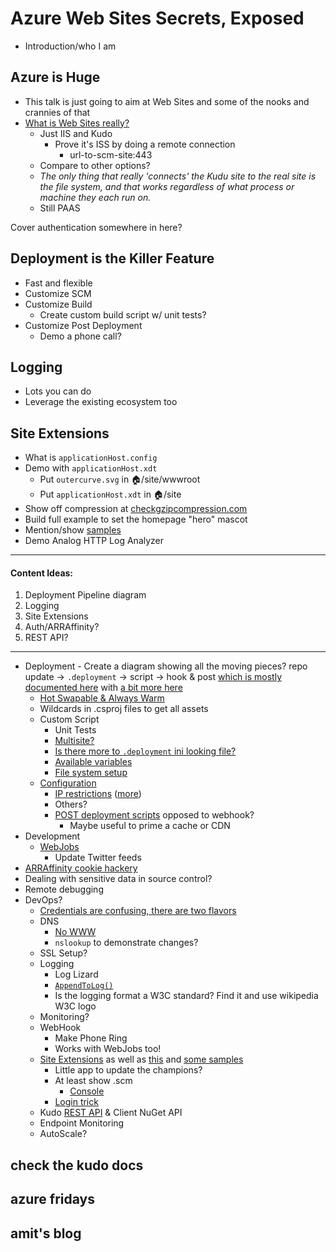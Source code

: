 # Azure Web Sites Secrets, Exposed
- Introduction/who I am


## Azure is Huge
- This talk is just going to aim at Web Sites and some of the nooks and crannies of that
- [What is Web Sites really?](https://github.com/projectkudu/kudu/wiki/Kudu-architecture)
	- Just IIS and Kudo
		- Prove it's ISS by doing a remote connection
			- url-to-scm-site:443
	- Compare to other options?
	- *The only thing that really 'connects' the Kudu site to the real site is the file system, and that works regardless of what process or machine they each run on.*
	- Still PAAS

Cover authentication somewhere in here?

## Deployment is the Killer Feature
- Fast and flexible
- Customize SCM
- Customize Build
	- Create custom build script w/ unit tests?
- Customize Post Deployment
	- Demo a phone call?

## Logging
- Lots you can do
- Leverage the existing ecosystem too


## Site Extensions
- What is `applicationHost.config`
- Demo with `applicationHost.xdt`
	- Put `outercurve.svg` in :house:/site/wwwroot
	- Put `applicationHost.xdt` in :house:/site
- Show off compression at [checkgzipcompression.com](http://checkgzipcompression.com/)
- Build full example to set the homepage "hero" mascot
- Mention/show [samples](https://github.com/projectkudu/kudu/wiki/Xdt-transform-samples)
- Demo Analog HTTP Log Analyzer

---

#### Content Ideas:

1. Deployment Pipeline diagram
2. Logging 
3. Site Extensions
4. Auth/ARRAffinity?
5. REST API?


---

- Deployment - Create a diagram showing all the moving pieces? repo update -> `.deployment` -> script -> hook & post [which is mostly documented here](https://github.com/projectkudu/kudu/wiki/Customizing-deployments) with [a bit more here](https://github.com/projectkudu/kudu/wiki/Deploying-inplace-and-without-repository)
  - [Hot Swapable & Always Warm](http://weblogs.asp.net/scottgu/archive/2014/01/16/windows-azure-staging-publishing-support-for-web-sites-monitoring-improvements-hyper-v-recovery-manager-ga-and-pci-compliance.aspx)
  - Wildcards in .csproj files to get all assets
  - Custom Script
	  - Unit Tests
	  - [Multisite?](http://www.hanselman.com/blog/DeployingTWOWebsitesToWindowsAzureFromOneGitRepository.aspx) 
	  - [Is there more to `.deployment` ini looking file?](https://github.com/projectkudu/kudu/wiki/Configurable-settings)
	  - [Available variables](https://github.com/projectkudu/kudu/wiki/Deployment-hooks#environment-variables) 
	  - [File system setup](https://github.com/projectkudu/kudu/wiki/File-structure-on-azure)
  - [Configuration](http://blogs.msdn.com/b/windowsazure/archive/2014/01/28/more-to-explore-configuration-options-unlocked-in-windows-azure-web-sites.aspx) 
     - [IP restrictions](http://weblogs.asp.net/scottgu/archive/2013/09/26/windows-azure-new-virtual-machine-active-directory-multi-factor-auth-storage-web-site-and-billing-improvements.aspx) ([more](http://blogs.msdn.com/b/windowsazure/archive/2013/08/27/confirming-dynamic-ip-address-restrictions-in-windows-azure-web-sites.aspx))
     - Others?
     - [POST deployment scripts](https://github.com/projectkudu/kudu/wiki/Post-Deployment-Action-Hooks) opposed to webhook?
	     - Maybe useful to prime a cache or CDN
- Development
  - [WebJobs](https://github.com/projectkudu/kudu/wiki/Web-jobs)
     - Update Twitter feeds 
 - [ARRAffinity cookie hackery](http://blog.amitapple.com/post/2014/03/access-specific-instance/)
 - Dealing with sensitive data in source control?
 - Remote debugging
- DevOps?
	- [Credentials are confusing, there are two flavors](https://github.com/projectkudu/kudu/wiki/Deployment-credentials)
  - DNS
	  - [No WWW](http://no-www.org/)
	  - `nslookup` to demonstrate changes?
  - SSL Setup?
  - Logging
	  - Log Lizard
	  - [`AppendToLog()`](http://msdn.microsoft.com/en-us/library/system.web.httpresponse.appendtolog%28v=vs.110%29.aspx)
	  - Is the logging format a W3C standard? Find it and use wikipedia W3C logo
  - Monitoring?
  - WebHook
	  - Make Phone Ring
	  - Works with WebJobs too!
  - [Site Extensions](http://channel9.msdn.com/Shows/Web+Camps+TV/Windows-Azure-Web-Sites-Private-Site-Extensions) as well as [this](https://github.com/projectkudu/kudu/wiki/Azure-Site-Extensions) and [some samples](https://github.com/projectkudu/kudu/wiki/Xdt-transform-samples) 
	  - Little app to update the champions?
	  - At least show .scm
		  - [Console](https://github.com/projectkudu/kudu/wiki/Kudu-console)
	  - [Login trick](https://github.com/projectkudu/kudu/wiki/Accessing-the-kudu-service#simple-trick-to-avoid-manually-typing-credentials)
  - Kudo [REST API](https://github.com/projectkudu/kudu/wiki/REST-API) & Client NuGet API 
  - Endpoint Monitoring
  - AutoScale?

## check the kudo docs
## azure fridays
## amit's blog